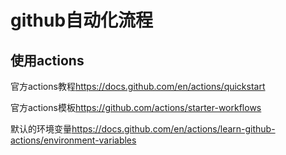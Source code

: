 # github自动化流程

## 使用actions

官方actions教程<https://docs.github.com/en/actions/quickstart>

官方actions模板<https://github.com/actions/starter-workflows>

默认的环境变量<https://docs.github.com/en/actions/learn-github-actions/environment-variables>
